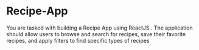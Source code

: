 # Recipe-App
You are tasked with building a Recipe App using ReactJS . The application should allow users to browse and search for recipes, save their favorite recipes, and apply filters to find specific types of recipes

